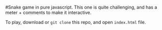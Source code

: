 
#Snake game in pure javascript. This one is quite challenging, and has a meter + comments to make it interactive. 

To play, download or `git clone` this repo, and open `index.html` file.
